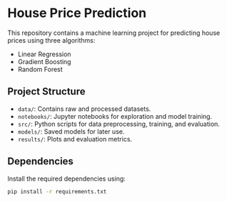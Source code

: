 # House Price Prediction

This repository contains a machine learning project for predicting house prices using three algorithms:
- Linear Regression
- Gradient Boosting
- Random Forest

## Project Structure
- `data/`: Contains raw and processed datasets.
- `notebooks/`: Jupyter notebooks for exploration and model training.
- `src/`: Python scripts for data preprocessing, training, and evaluation.
- `models/`: Saved models for later use.
- `results/`: Plots and evaluation metrics.

## Dependencies
Install the required dependencies using:
```bash
pip install -r requirements.txt

